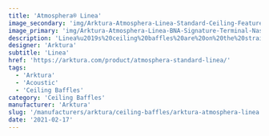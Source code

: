 ```yaml
---
title: 'Atmosphera® Linea'
image_secondary: 'img/Arktura-Atmosphera-Linea-Standard-Ceiling-Feature.Image-v2-1600x1600.png'
image_primary: 'img/Arktura-Atmosphera-Linea-BNA-Signature-Terminal-Nashville-TN_LG_2-scaled.jpg'
description: 'Linea%u2019s%20ceiling%20baffles%20are%20on%20the%20straight%20and%20narrow%2C%20providing%20a%20firm%20determination%20to%20your%20ceiling.%20Linea%20offers%20ample%20fin%20spacing%20and%20depth%20to%20hide%20integrated%20drop%20down%20building%20systems.%20And%20thanks%20to%20its%20Soft%20Sound%AE%20fins%2C%20it%20brings%20sound%20control%20to%20any%20space%20as%20well%2C%20giving%20you%20a%20strong%20design%20and%20strong%20acoustics.'
designer: 'Arktura'
subtitle: 'Linea'
href: 'https://arktura.com/product/atmosphera-standard-linea/'
tags:
  - 'Arktura'
  - 'Acoustic'
  - 'Ceiling Baffles'
category: 'Ceiling Baffles'
manufacturer: 'Arktura'
slug: '/manufacturers/arktura/ceiling-baffles/arktura-atmosphera-linea'
date: '2021-02-17'
---
```

